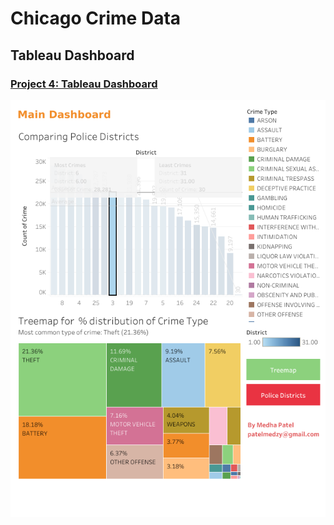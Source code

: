 # Chicago Crime Data

## Tableau Dashboard

### [Project 4: Tableau Dashboard](https://public.tableau.com/views/Project4ChicagoCrimesDashboard/MainDashboard?:language=en-US&publish=yes&:display_count=n&:origin=viz_share_link)

![](Images/Main_Dashboard.png)